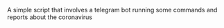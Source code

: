 A simple script that involves a telegram bot running some commands and reports about the coronavirus 
